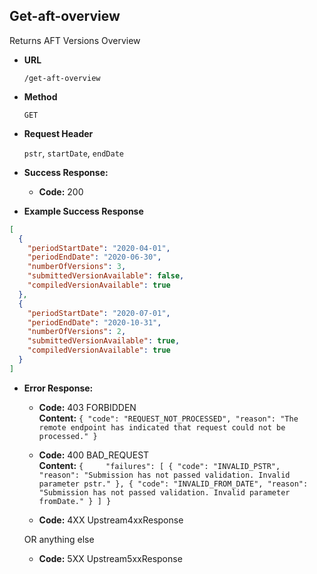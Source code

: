Get-aft-overview
-----------------------
Returns AFT Versions Overview

* **URL**

  `/get-aft-overview`

* **Method**

  `GET`

*  **Request Header**
    
   `pstr`,
   `startDate`,
   `endDate`

* **Success Response:**

  * **Code:** 200 
  
* **Example Success Response**

```json
[
  {
    "periodStartDate": "2020-04-01",
    "periodEndDate": "2020-06-30",
    "numberOfVersions": 3,
    "submittedVersionAvailable": false,
    "compiledVersionAvailable": true
  },
  {
    "periodStartDate": "2020-07-01",
    "periodEndDate": "2020-10-31",
    "numberOfVersions": 2,
    "submittedVersionAvailable": true,
    "compiledVersionAvailable": true
  }
]
```

* **Error Response:**

  * **Code:** 403 FORBIDDEN <br />
    **Content:** `{
                     "code": "REQUEST_NOT_PROCESSED",
                                       "reason": "The remote endpoint has indicated that request could not be processed."
                  }`
    
  * **Code:** 400 BAD_REQUEST <br />
    **Content:** `{    
                      "failures": [
                                                          {
                                                            "code": "INVALID_PSTR",
                                                            "reason": "Submission has not passed validation. Invalid parameter pstr."
                                                          },
                                                          {
                                                            "code": "INVALID_FROM_DATE",
                                                            "reason": "Submission has not passed validation. Invalid parameter fromDate."
                                                          }
                                                        ]
                  }`
    
  * **Code:** 4XX Upstream4xxResponse <br />

  OR anything else

  * **Code:** 5XX Upstream5xxResponse <br />